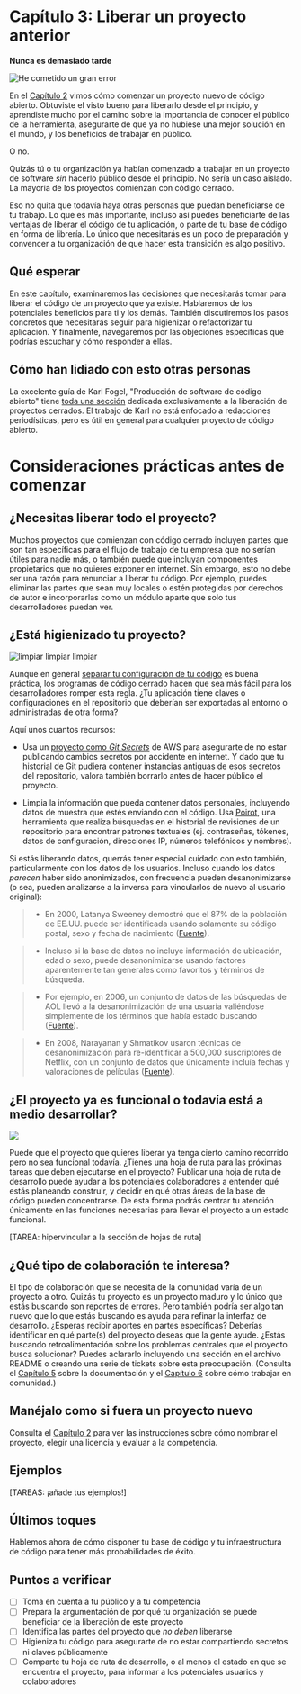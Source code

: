 ﻿# Capítulo 3: Liberar un proyecto anterior

**Nunca es demasiado tarde**

![He cometido un gran error](https://media.opennews.org/fieldguides/open-sourcing/error.jpg)

En el [Capítulo 2](Capitulo02-Empezar-proyecto-nuevo.md) vimos cómo comenzar un proyecto nuevo de código abierto. Obtuviste el visto bueno para liberarlo desde el principio, y aprendiste mucho por el camino sobre la importancia de conocer el público de la herramienta, asegurarte de que ya no hubiese una mejor solución en el mundo, y los beneficios de trabajar en público.

O no.

Quizás tú o tu organización ya habían comenzado a trabajar en un proyecto de software *sin* hacerlo público desde el principio. No sería un caso aislado. La mayoría de los proyectos comienzan con código cerrado.

Eso no quita que todavía haya otras personas que puedan beneficiarse de tu trabajo. Lo que es más importante, incluso así puedes beneficiarte de las ventajas de liberar el código de tu aplicación, o parte de tu base de código en forma de librería.  Lo único que necesitarás es un poco de preparación y convencer a tu organización de que hacer esta transición es algo positivo.

## Qué esperar

En este capítulo, examinaremos las decisiones que necesitarás tomar para liberar el código de un proyecto que ya existe. Hablaremos de los potenciales beneficios para ti y los demás. También discutiremos los pasos concretos que necesitarás seguir para higienizar o refactorizar tu aplicación. Y finalmente, navegaremos por las objeciones específicas que podrías escuchar y cómo responder a ellas.

## Cómo han lidiado con esto otras personas

La excelente guía de Karl Fogel, "Producción de software de código abierto" tiene [toda una sección](http://producingoss.com/en/opening-closed-projects.html) dedicada exclusivamente a la liberación de proyectos cerrados. El trabajo de Karl no está enfocado a redacciones periodísticas, pero es útil en general para cualquier proyecto de código abierto.

# Consideraciones prácticas antes de comenzar

## ¿Necesitas liberar todo el proyecto? 

Muchos proyectos que comienzan con código cerrado incluyen partes que son tan específicas para el flujo de trabajo de tu empresa que no serían útiles para nadie más, o también puede que incluyan componentes propietarios que no quieres exponer en internet. Sin embargo, esto no debe ser una razón para renunciar a liberar tu código. Por ejemplo, puedes eliminar las partes que sean muy locales o estén protegidas por derechos de autor e incorporarlas como un módulo aparte que solo tus desarrolladores puedan ver. 

## ¿Está higienizado tu proyecto? 

![limpiar limpiar limpiar](https://media.opennews.org/fieldguides/open-sourcing/sanitary.png)

Aunque en general [separar tu configuración de tu código](https://12factor.net/config) es buena práctica, los programas de código cerrado hacen que sea más fácil para los desarrolladores romper esta regla. ¿Tu aplicación tiene claves o configuraciones en el repositorio que deberían ser exportadas al entorno o administradas de otra forma?

Aquí unos cuantos recursos: 

* Usa un [proyecto como *Git Secrets*](https://github.com/awslabs/git-secrets) de AWS para asegurarte de no estar publicando cambios secretos por accidente en internet. Y dado que tu historial de Git pudiera contener instancias antiguas de esos secretos del repositorio, valora también borrarlo antes de hacer público el proyecto. 

* Limpia la información que pueda contener datos personales, incluyendo datos de muestra que estés enviando con el código. Usa [Poirot](https://github.com/emanuelfeld/poirot), una herramienta que realiza búsquedas en el historial de revisiones de un repositorio para encontrar patrones textuales (ej. contraseñas, tókenes, datos de configuración, direcciones IP, números telefónicos y nombres).

Si estás liberando datos, querrás tener especial cuidado con esto también, particularmente con los datos de los usuarios. Incluso cuando los datos *parecen* haber sido anonimizados, con frecuencia pueden desanonimizarse (o sea, pueden analizarse a la inversa para vincularlos de nuevo al usuario original): 

> * En 2000, Latanya Sweeney demostró que el 87% de la población de EE.UU. puede ser identificada usando solamente su código postal, sexo y fecha de nacimiento ([Fuente](http://dataprivacylab.org/projects/identifiability/paper1.pdf)). 

> * Incluso si la base de datos no incluye información de ubicación, edad o sexo, puede desanonimizarse usando factores aparentemente tan generales como favoritos y términos de búsqueda.

>  * Por ejemplo, en 2006, un conjunto de datos de las búsquedas de AOL llevó a la desanonimización de una usuaria valiéndose simplemente de los términos que había estado buscando ([Fuente](http://www.nytimes.com/2006/08/09/technology/09aol.html)).

>  * En 2008, Narayanan y Shmatikov usaron técnicas de desanonimización para re-identificar a 500,000 suscriptores de Netflix, con un conjunto de datos que únicamente incluía fechas y valoraciones de películas ([Fuente](https://www.cs.cornell.edu/~shmat/shmat_oak08netflix.pdf)).

## ¿El proyecto ya es funcional o todavía está a medio desarrollar?

![](https://media.opennews.org/fieldguides/open-sourcing/makeitfit.gif)

Puede que el proyecto que quieres liberar ya tenga cierto camino recorrido pero no sea funcional todavía. ¿Tienes una hoja de ruta para las próximas tareas que deben ejecutarse en el proyecto? Publicar una hoja de ruta de desarrollo puede ayudar a los potenciales colaboradores a entender qué estás planeando construir, y decidir en qué otras áreas de la base de código pueden concentrarse. De esta forma podrás centrar tu atención únicamente en las funciones necesarias para llevar el proyecto a un estado funcional. 

[TAREA: hipervincular a la sección de hojas de ruta]

## ¿Qué tipo de colaboración te interesa?

El tipo de colaboración que se necesita de la comunidad varía de un proyecto a otro. Quizás tu proyecto es un proyecto maduro y lo único que estás buscando son reportes de errores. Pero también podría ser algo tan nuevo que lo que estás buscando es ayuda para refinar la interfaz de desarrollo. ¿Esperas recibir aportes en partes específicas? Deberías identificar en qué parte(s) del proyecto deseas que la gente ayude. ¿Estás buscando retroalimentación sobre los problemas centrales que el proyecto busca solucionar? Puedes aclararlo incluyendo una sección en el archivo README o creando una serie de tickets sobre esta preocupación. (Consulta el [Capítulo 5](Capitulo05-Documentacion.md) sobre la documentación y el [Capítulo 6](Capitulo06-Comunidad.md) sobre cómo trabajar en comunidad.)

## Manéjalo como si fuera un proyecto nuevo

Consulta el [Capítulo 2](Capitulo02-Empezar-proyecto-nuevo.md) para ver las instrucciones sobre cómo nombrar el proyecto, elegir una licencia y evaluar a la competencia.

## Ejemplos

[TAREAS: ¡añade tus ejemplos!]

## Últimos toques

Hablemos ahora de cómo disponer tu base de código y tu infraestructura de código para tener más probabilidades de éxito.

## Puntos a verificar

- [ ] Toma en cuenta a tu público y a tu competencia
- [ ] Prepara la argumentación de por qué tu organización se puede beneficiar de la liberación de este proyecto
- [ ] Identifica las partes del proyecto que *no deben* liberarse
- [ ] Higieniza tu código para asegurarte de no estar compartiendo secretos ni claves públicamente
- [ ] Comparte tu hoja de ruta de desarrollo, o al menos el estado en que se encuentra el proyecto, para informar a los potenciales usuarios y colaboradores 
